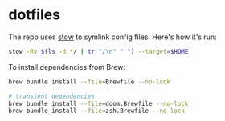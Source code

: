 # dotfiles

The repo uses [stow](https://www.gnu.org/software/stow) to symlink config files.
Here's how it's run:

```sh
stow -Rv $(ls -d */ | tr "/\n" " ") --target=$HOME
```

To install dependencies from Brew:

```sh
brew bundle install --file=Brewfile --no-lock

# transient dependencies
brew bundle install --file=doom.Brewfile --no-lock
brew bundle install --file=zsh.Brewfile --no-lock
```
